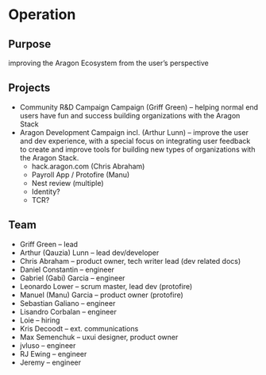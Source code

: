 # Operation

## Purpose

improving the Aragon Ecosystem from the user’s perspective

## Projects

* Community R&D Campaign Campaign \(Griff Green\) – helping normal end users have fun and success building organizations with the Aragon Stack
* Aragon Development Campaign incl. \(Arthur Lunn\) – improve the user and dev experience, with a special focus on integrating user feedback to create and improve tools for building new types of organizations with the Aragon Stack.
  * hack.aragon.com \(Chris Abraham\)
  * Payroll App / Protofire \(Manu\)
  * Nest review \(multiple\)
  * Identity?
  * TCR?

## Team

* Griff Green – lead
* Arthur \(Qauzia\) Lunn – lead dev/developer
* Chris Abraham – product owner, tech writer lead \(dev related docs\)
* Daniel Constantin – engineer
* Gabriel \(Gabi\) Garcia – engineer
* Leonardo Lower – scrum master, lead dev \(protofire\)
* Manuel \(Manu\) Garcia – product owner \(protofire\)
* Sebastian Galiano – engineer
* Lisandro Corbalan – engineer
* Loie – hiring
* Kris Decoodt – ext. communications
* Max Semenchuk – uxui designer, product owner
* jvluso – engineer
* RJ Ewing – engineer
* Jeremy – engineer

